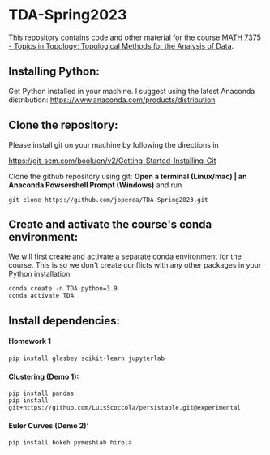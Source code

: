 # TDA-Spring2023

This repository contains code and other material for the course [MATH 7375 - Topics in Topology: Topological Methods for the Analysis of Data](https://www.joperea.com/teaching/spring2023).

## Installing Python:
Get Python installed in your machine. I suggest using the latest Anaconda distribution: https://www.anaconda.com/products/distribution


## Clone the repository:

Please install git on your machine by following the directions in 

https://git-scm.com/book/en/v2/Getting-Started-Installing-Git

Clone the github repository using git: **Open a terminal (Linux/mac) | an Anaconda Powsershell Prompt (Windows)** and run
```
git clone https://github.com/joperea/TDA-Spring2023.git
```


## Create and activate the course's conda environment:

We will first create and activate a separate conda environment for the course. This is so we don't create conflicts with any other packages in your Python installation. 
```
conda create -n TDA python=3.9
conda activate TDA
```

## Install dependencies:
#### Homework 1
```
pip install glasbey scikit-learn jupyterlab
```
#### Clustering (Demo 1):
```
pip install pandas
pip install git+https://github.com/LuisScoccola/persistable.git@experimental
```

#### Euler Curves (Demo 2):
```
pip install bokeh pymeshlab hirola
```
